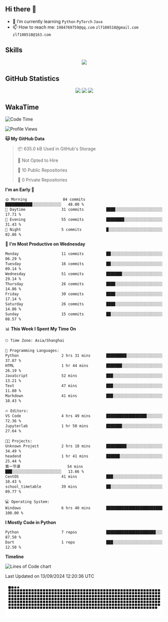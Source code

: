 ## Hi there 👋

- 🌱 I’m currently learning `Python` `PyTorch` `Java`
- 📫 How to reach me: `1984769759@qq.com` `zlf100518@gmail.com` `zlf100518@163.com`

## Skills
<div align="center"> <img src="https://skillicons.dev/icons?i=python,linux,git,github,html,css,js" /> </div>

## GitHub Statistics

<div align="center">
  <img src="https://github-readme-stats.vercel.app/api?username=mrcchenfeng&show_icons=true&theme=tokyonight" />
  <img src="https://github-readme-stats.vercel.app/api/top-langs/?username=mrcchenfeng&show_icons=true&theme=tokyonight" />
  <img src="https://github-readme-activity-graph.vercel.app/graph?username=mrcchenfeng&theme=xcode" />
</div>

## WakaTime

<!--START_SECTION:waka-->
![Code Time](http://img.shields.io/badge/Code%20Time-90%20hrs%2012%20mins-blue)

![Profile Views](http://img.shields.io/badge/Profile%20Views-0-blue)

**🐱 My GitHub Data** 

> 📦 635.0 kB Used in GitHub's Storage 
 > 
> 🚫 Not Opted to Hire
 > 
> 📜 10 Public Repositories 
 > 
> 🔑 0 Private Repositories 
 > 
**I'm an Early 🐤** 

```text
🌞 Morning                84 commits          ████████████░░░░░░░░░░░░░   48.00 % 
🌆 Daytime                31 commits          ████░░░░░░░░░░░░░░░░░░░░░   17.71 % 
🌃 Evening                55 commits          ████████░░░░░░░░░░░░░░░░░   31.43 % 
🌙 Night                  5 commits           █░░░░░░░░░░░░░░░░░░░░░░░░   02.86 % 
```
📅 **I'm Most Productive on Wednesday** 

```text
Monday                   11 commits          ██░░░░░░░░░░░░░░░░░░░░░░░   06.29 % 
Tuesday                  16 commits          ██░░░░░░░░░░░░░░░░░░░░░░░   09.14 % 
Wednesday                51 commits          ███████░░░░░░░░░░░░░░░░░░   29.14 % 
Thursday                 26 commits          ████░░░░░░░░░░░░░░░░░░░░░   14.86 % 
Friday                   30 commits          ████░░░░░░░░░░░░░░░░░░░░░   17.14 % 
Saturday                 26 commits          ████░░░░░░░░░░░░░░░░░░░░░   14.86 % 
Sunday                   15 commits          ██░░░░░░░░░░░░░░░░░░░░░░░   08.57 % 
```


📊 **This Week I Spent My Time On** 

```text
🕑︎ Time Zone: Asia/Shanghai

💬 Programming Languages: 
Python                   2 hrs 31 mins       █████████░░░░░░░░░░░░░░░░   37.87 % 
HTML                     1 hr 44 mins        ███████░░░░░░░░░░░░░░░░░░   26.19 % 
JavaScript               52 mins             ███░░░░░░░░░░░░░░░░░░░░░░   13.21 % 
Text                     47 mins             ███░░░░░░░░░░░░░░░░░░░░░░   11.80 % 
Markdown                 41 mins             ███░░░░░░░░░░░░░░░░░░░░░░   10.43 % 

🔥 Editors: 
VS Code                  4 hrs 49 mins       ██████████████████░░░░░░░   72.36 % 
Jupyterlab               1 hr 50 mins        ███████░░░░░░░░░░░░░░░░░░   27.64 % 

🐱‍💻 Projects: 
Unknown Project          2 hrs 18 mins       █████████░░░░░░░░░░░░░░░░   34.49 % 
headend                  1 hr 41 mins        ██████░░░░░░░░░░░░░░░░░░░   25.44 % 
第一节课                     54 mins             ███░░░░░░░░░░░░░░░░░░░░░░   13.66 % 
CentOS                   41 mins             ███░░░░░░░░░░░░░░░░░░░░░░   10.43 % 
school_timetable         39 mins             ██░░░░░░░░░░░░░░░░░░░░░░░   09.77 % 

💻 Operating System: 
Windows                  6 hrs 40 mins       █████████████████████████   100.00 % 
```

**I Mostly Code in Python** 

```text
Python                   7 repos             ██████████████████████░░░   87.50 % 
Dart                     1 repo              ███░░░░░░░░░░░░░░░░░░░░░░   12.50 % 
```



**Timeline**

![Lines of Code chart](https://raw.githubusercontent.com/mrcchenfeng/mrcchenfeng/main/assets/bar_graph.png)


 Last Updated on 13/09/2024 12:20:36 UTC
<!--END_SECTION:waka-->

<div align="center"><img src="./assets/github-snake-dark.svg" /></div>
